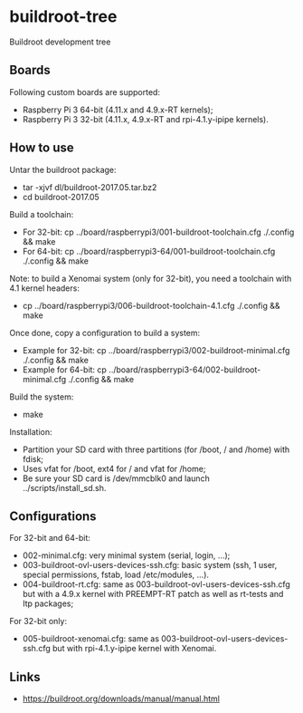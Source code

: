 # buildroot-tree
Buildroot development tree

## Boards

Following custom boards are supported:
- Raspberry Pi 3 64-bit (4.11.x and 4.9.x-RT kernels);
- Raspberry Pi 3 32-bit (4.11.x, 4.9.x-RT and rpi-4.1.y-ipipe kernels).

## How to use

Untar the buildroot package:
* tar -xjvf dl/buildroot-2017.05.tar.bz2
* cd buildroot-2017.05

Build a toolchain:
* For 32-bit: cp ../board/raspberrypi3/001-buildroot-toolchain.cfg ./.config && make
* For 64-bit: cp ../board/raspberrypi3-64/001-buildroot-toolchain.cfg ./.config && make

Note: to build a Xenomai system (only for 32-bit), you need a toolchain with 4.1 kernel headers:
* cp ../board/raspberrypi3/006-buildroot-toolchain-4.1.cfg ./.config && make

Once done, copy a configuration to build a system:
* Example for 32-bit: cp ../board/raspberrypi3/002-buildroot-minimal.cfg ./.config && make
* Example for 64-bit: cp ../board/raspberrypi3-64/002-buildroot-minimal.cfg ./.config && make

Build the system:
* make

Installation:
* Partition your SD card with three partitions (for /boot, / and /home) with fdisk;
* Uses vfat for /boot, ext4 for / and vfat for /home;
* Be sure your SD card is /dev/mmcblk0 and launch ../scripts/install_sd.sh.

## Configurations

For 32-bit and 64-bit:
* 002-minimal.cfg: very minimal system (serial, login, ...);
* 003-buildroot-ovl-users-devices-ssh.cfg: basic system (ssh, 1 user, special permissions, fstab, load /etc/modules, ...).
* 004-buildroot-rt.cfg: same as 003-buildroot-ovl-users-devices-ssh.cfg but with a 4.9.x kernel with PREEMPT-RT patch as well as rt-tests and ltp packages;

For 32-bit only:
* 005-buildroot-xenomai.cfg: same as 003-buildroot-ovl-users-devices-ssh.cfg but with rpi-4.1.y-ipipe kernel with Xenomai.

## Links

* https://buildroot.org/downloads/manual/manual.html

